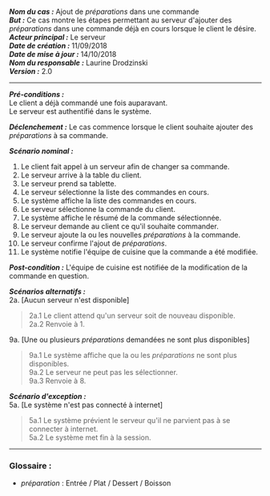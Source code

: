 ***Nom du cas :*** Ajout de *préparations* dans une commande  
***But :*** Ce cas montre les étapes permettant au serveur d'ajouter des *préparations* dans une commande déjà en cours lorsque le client le désire.  
***Acteur principal :*** Le serveur    
***Date de création :*** 11/09/2018  
***Date de mise à jour :*** 14/10/2018  
***Nom du responsable :*** Laurine Drodzinski   
***Version :*** 2.0

---

***Pré-conditions :***  
Le client a déjà commandé une fois auparavant.  
Le serveur est authentifié dans le système.  
  
***Déclenchement :*** Le cas commence lorsque le client souhaite ajouter des *préparations* à sa commande.   
  
***Scénario nominal :***  
1. Le client fait appel à un serveur afin de changer sa commande.  
2. Le serveur arrive à la table du client.  
3. Le serveur prend sa tablette.  
4. Le serveur sélectionne la liste des commandes en cours.  
5. Le système affiche la liste des commandes en cours.  
6. Le serveur sélectionne la commande du client.  
7. Le système affiche le résumé de la commande sélectionnée.  
8. Le serveur demande au client ce qu'il souhaite commander.
9. Le serveur ajoute la ou les nouvelles *préparations* à la commande.  
10. Le serveur confirme l'ajout de *préparations*.  
11. Le système notifie l'équipe de cuisine que la commande a été modifiée.  
  
***Post-condition :*** L'équipe de cuisine est notifiée de la modification de la commande en question.  
  
***Scénarios alternatifs :***  
2a. [Aucun serveur n'est disponible]  
>2a.1 Le client attend qu'un serveur soit de nouveau disponible.  
>2a.2 Renvoie à 1.   
  
9a. [Une ou plusieurs *préparations* demandées ne sont plus disponibles]  
>9a.1 Le système affiche que la ou les *préparations* ne sont plus disponibles.  
>9a.2 Le serveur ne peut pas les sélectionner.  
>9a.3 Renvoie à 8.  
   
***Scénario d'exception :***  
5a. [Le système n'est pas connecté à internet]  
>5a.1 Le système prévient le serveur qu'il ne parvient pas à se connecter à internet.  
>5a.2 Le système met fin à la session.  
    
---

### Glossaire :

- *préparation* : Entrée / Plat / Dessert / Boisson

